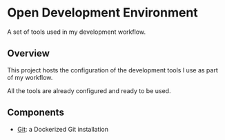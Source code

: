 # Open Development Environment

A set of tools used in my development workflow.

## Overview

This project hosts the configuration of the development tools I use as part of my workflow.

All the tools are already configured and ready to be used.

## Components

- [Git](https://github.com/ferrarimarco/open-development-environment-git): a Dockerized Git installation
